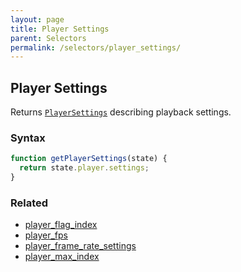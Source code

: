 ```yaml
---
layout: page
title: Player Settings
parent: Selectors
permalink: /selectors/player_settings/
---
```


## Player Settings

Returns [`PlayerSettings`](../External/player_settings.js) describing playback settings.

### Syntax

```js
function getPlayerSettings(state) {
  return state.player.settings;
}
```

### Related

- [player_flag_index](./player_flag_index.md)
- [player_fps](./player_fps.md)
- [player_frame_rate_settings](./player_frame_rate_settings.md)
- [player_max_index](./player_max_index.md)
